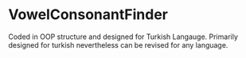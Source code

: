 # VowelConsonantFinder
Coded in OOP structure and designed for Turkish Langauge.
Primarily designed for turkish nevertheless can be revised for any language.
